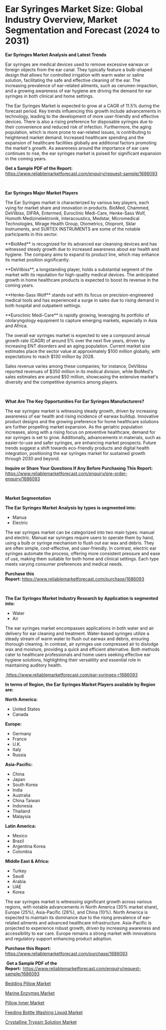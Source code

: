 <p><h1>Ear Syringes Market Size: Global Industry Overview, Market Segmentation and Forecast (2024 to 2031)</h1></p><p><strong>Ear Syringes Market Analysis and Latest Trends</strong></p>
<p><p>Ear syringes are medical devices used to remove excessive earwax or foreign objects from the ear canal. They typically feature a bulb-shaped design that allows for controlled irrigation with warm water or saline solution, facilitating the safe and effective cleaning of the ear. The increasing prevalence of ear-related ailments, such as cerumen impaction, and a growing awareness of ear hygiene are driving the demand for ear syringes in both clinical and home settings.</p><p>The Ear Syringes Market is expected to grow at a CAGR of 11.5% during the forecast period. Key trends influencing this growth include advancements in technology, leading to the development of more user-friendly and effective devices. There is also a rising preference for disposable syringes due to their convenience and reduced risk of infection. Furthermore, the aging population, which is more prone to ear-related issues, is contributing to heightened market demand. Increased healthcare spending and the expansion of healthcare facilities globally are additional factors promoting the market's growth. As awareness around the importance of ear care continues to rise, the ear syringes market is poised for significant expansion in the coming years.</p></p>
<p><strong>Get a Sample PDF of the Report:&nbsp;</strong> <a href="https://www.reliablemarketforecast.com/enquiry/request-sample/1686093?utm_campaign=1097&utm_medium=2&utm_source=Github&utm_content=ia&utm_term=17122024&utm_id=ear-syringes">https://www.reliablemarketforecast.com/enquiry/request-sample/1686093</a></p>
<p>&nbsp;</p>
<p><strong>Ear Syringes Major Market Players</strong></p>
<p><p>The Ear Syringes market is characterized by various key players, each vying for market share and innovation in products. BioMed, Chammed, DeVilbiss, DIFRA, Entermed, Euroclinic Medi-Care, Henke-Sass Wolf, Homoth Medizinelektronik, Interacoustics, Medstar, Micromedical Technologies, Mirage Health Group, Otometrics, Otopront, Sklar Instruments, and SURTEX INSTRUMENTS are some of the notable participants in this sector.</p><p>**BioMed** is recognized for its advanced ear cleansing devices and has witnessed steady growth due to increased awareness about ear health and hygiene. The company aims to expand its product line, which may enhance its market position significantly.</p><p>**DeVilbiss**, a longstanding player, holds a substantial segment of the market with its reputation for high-quality medical devices. The anticipated growth in home healthcare products is expected to boost its revenue in the coming years. </p><p>**Henke-Sass Wolf** stands out with its focus on precision-engineered medical tools and has experienced a surge in sales due to rising demand in both hospital and outpatient settings. </p><p>**Euroclinic Medi-Care** is rapidly growing, leveraging its portfolio of otolaryngology equipment to capture emerging markets, especially in Asia and Africa.</p><p>The overall ear syringes market is expected to see a compound annual growth rate (CAGR) of around 5% over the next five years, driven by increasing ENT disorders and an aging population. Current market size estimates place the sector value at approximately $100 million globally, with expectations to reach $130 million by 2028.</p><p>Sales revenue varies among these companies; for instance, DeVilbiss reported revenues of $350 million in its medical division, while BioMed's sales estimates are around $50 million, showcasing the extensive market's diversity and the competitive dynamics among players.</p></p>
<p>&nbsp;</p>
<p><strong>What Are The Key Opportunities For Ear Syringes Manufacturers?</strong></p>
<p><p>The ear syringes market is witnessing steady growth, driven by increasing awareness of ear health and rising incidence of earwax buildup. Innovative product designs and the growing preference for home healthcare solutions are further propelling market expansion. As the geriatric population increases, along with a rising focus on preventive healthcare, demand for ear syringes is set to grow. Additionally, advancements in materials, such as easier-to-use and safer syringes, are enhancing market prospects. Future trends suggest a shift towards eco-friendly products and digital health integration, positioning the ear syringes market for sustained growth through 2030 and beyond.</p></p>
<p><strong>Inquire or Share Your Questions If Any Before Purchasing This Report:</strong> <a href="https://www.reliablemarketforecast.com/enquiry/pre-order-enquiry/1686093?utm_campaign=1097&utm_medium=2&utm_source=Github&utm_content=ia&utm_term=17122024&utm_id=ear-syringes">https://www.reliablemarketforecast.com/enquiry/pre-order-enquiry/1686093</a></p>
<p>&nbsp;</p>
<p><strong>Market Segmentation</strong></p>
<p><strong>The Ear Syringes Market Analysis by types is segmented into:</strong></p>
<p><ul><li>Manua</li><li>Electric</li></ul></p>
<p><p>The ear syringes market can be categorized into two main types: manual and electric. Manual ear syringes require users to operate them by hand, using a bulb or syringe mechanism to flush out ear wax and debris. They are often simple, cost-effective, and user-friendly. In contrast, electric ear syringes automate the process, offering more consistent pressure and ease of use, making them suitable for both home and clinical settings. Each type meets varying consumer preferences and medical needs.</p></p>
<p><strong>Purchase this Report:&nbsp;</strong><a href="https://www.reliablemarketforecast.com/purchase/1686093?utm_campaign=1097&utm_medium=2&utm_source=Github&utm_content=ia&utm_term=17122024&utm_id=ear-syringes">https://www.reliablemarketforecast.com/purchase/1686093</a></p>
<p>&nbsp;</p>
<p><strong>The Ear Syringes Market Industry Research by Application is segmented into:</strong></p>
<p><ul><li>Water</li><li>Air</li></ul></p>
<p><p>The ear syringes market encompasses applications in both water and air delivery for ear cleaning and treatment. Water-based syringes utilize a steady stream of warm water to flush out earwax and debris, ensuring thorough cleaning. In contrast, air syringes use compressed air to dislodge wax and moisture, providing a quick and efficient alternative. Both methods cater to healthcare professionals and home users seeking effective ear hygiene solutions, highlighting their versatility and essential role in maintaining auditory health.</p></p>
<p><a href="https://www.reliablemarketforecast.com/ear-syringes-r1686093?utm_campaign=1097&utm_medium=2&utm_source=Github&utm_content=ia&utm_term=17122024&utm_id=ear-syringes">&nbsp;https://www.reliablemarketforecast.com/ear-syringes-r1686093</a></p>
<p><strong>In terms of Region, the Ear Syringes Market Players available by Region are:</strong></p>
<p>
    <p> <strong> North America: </strong>
        <ul>
            <li>United States</li>
            <li>Canada</li>
        </ul>
        </p> 
    <p> <strong> Europe: </strong>
        <ul>
            <li>Germany</li>
            <li>France</li>
            <li>U.K.</li>
            <li>Italy</li>
            <li>Russia</li>
        </ul>
        </p> 
    <p> <strong> Asia-Pacific: </strong>
        <ul>
            <li>China</li>
            <li>Japan</li>
            <li>South Korea</li>
            <li>India</li>
            <li>Australia</li>
            <li>China Taiwan</li>
            <li>Indonesia</li>
            <li>Thailand</li>
            <li>Malaysia</li>
        </ul>
        </p> 
    <p> <strong> Latin America: </strong>
        <ul>
            <li>Mexico</li>
            <li>Brazil</li>
            <li>Argentina Korea</li>
            <li>Colombia</li>
        </ul>
        </p> 
    <p> <strong> Middle East & Africa: </strong>
        <ul>
            <li>Turkey</li>
            <li>Saudi</li>
            <li>Arabia</li>
            <li>UAE</li>
            <li>Korea</li>
        </ul>
    </p>
    </p>
<p><p>The ear syringes market is witnessing significant growth across various regions, with notable advancements in North America (30% market share), Europe (25%), Asia-Pacific (28%), and China (10%). North America is expected to maintain its dominance due to the rising prevalence of ear-related ailments and advanced healthcare infrastructure. Asia-Pacific is projected to experience robust growth, driven by increasing awareness and accessibility to ear care. Europe remains a strong market with innovations and regulatory support enhancing product adoption.</p></p>
<p><strong>Purchase this Report: </strong><a href="https://www.reliablemarketforecast.com/purchase/1686093?utm_campaign=1097&utm_medium=2&utm_source=Github&utm_content=ia&utm_term=17122024&utm_id=ear-syringes">https://www.reliablemarketforecast.com/purchase/1686093</a></p>
<p>&nbsp;<strong>Get a Sample PDF of the Report:&nbsp;&nbsp;</strong><a href="https://www.reliablemarketforecast.com/enquiry/request-sample/1686093?utm_campaign=1097&utm_medium=2&utm_source=Github&utm_content=ia&utm_term=17122024&utm_id=ear-syringes">https://www.reliablemarketforecast.com/enquiry/request-sample/1686093</a></p>
<p><strong></strong></p>
<p><p><a href="https://www.linkedin.com/pulse/bedding-pillow-market-size-growth-type-application-region-forecasted-qzfce?utm_campaign=1097&utm_medium=2&utm_source=Github&utm_content=ia&utm_term=17122024&utm_id=ear-syringes">Bedding Pillow Market</a></p><p><a href="https://github.com/yoshih12/Market-Research-Report-List-4/blob/main/marine-enzymes-market.md?utm_campaign=1097&utm_medium=2&utm_source=Github&utm_content=ia&utm_term=17122024&utm_id=ear-syringes">Marine Enzymes Market</a></p><p><a href="https://www.linkedin.com/pulse/pillow-inner-market-outlook-growth-trends-103-cagr-from-lcwbe?utm_campaign=1097&utm_medium=2&utm_source=Github&utm_content=ia&utm_term=17122024&utm_id=ear-syringes">Pillow Inner Market</a></p><p><a href="https://www.linkedin.com/pulse/feeding-bottle-washing-liquid-market-report-driving-growth-49sfe?utm_campaign=1097&utm_medium=2&utm_source=Github&utm_content=ia&utm_term=17122024&utm_id=ear-syringes">Feeding Bottle Washing Liquid Market</a></p><p><a href="https://github.com/darenph8er/Market-Research-Report-List-1/blob/main/crystalline-trypsin-solution-market.md?utm_campaign=1097&utm_medium=2&utm_source=Github&utm_content=ia&utm_term=17122024&utm_id=ear-syringes">Crystalline Trypsin Solution Market</a></p></p>